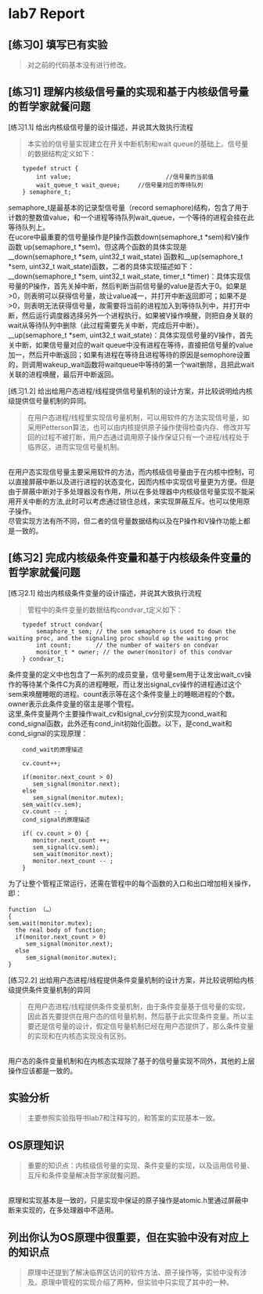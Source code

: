# lab7 Report

## [练习0] 填写已有实验
> 对之前的代码基本没有进行修改。

## [练习1] 理解内核级信号量的实现和基于内核级信号量的哲学家就餐问题

[练习1.1] 给出内核级信号量的设计描述，并说其大致执行流程
> 本实验的信号量实现建立在开关中断机制和wait queue的基础上。信号量的数据结构定义如下：
```
    typedef struct {
        int value;                           //信号量的当前值
        wait_queue_t wait_queue;     //信号量对应的等待队列
    } semaphore_t;
```
semaphore_t是最基本的记录型信号量（record semaphore)结构，包含了用于计数的整数值value，和一个进程等待队列wait_queue，一个等待的进程会挂在此等待队列上。</br>
在ucore中最重要的信号量操作是P操作函数down(semaphore_t *sem)和V操作函数 up(semaphore_t *sem)。但这两个函数的具体实现是__down(semaphore_t *sem, uint32_t wait_state) 函数和__up(semaphore_t *sem, uint32_t wait_state)函数，二者的具体实现描述如下：</br>
__down(semaphore_t *sem, uint32_t wait_state, timer_t *timer)：具体实现信号量的P操作，首先关掉中断，然后判断当前信号量的value是否大于0。如果是>0，则表明可以获得信号量，故让value减一，并打开中断返回即可；如果不是>0，则表明无法获得信号量，故需要将当前的进程加入到等待队列中，并打开中断，然后运行调度器选择另外一个进程执行。如果被V操作唤醒，则把自身关联的wait从等待队列中删除（此过程需要先关中断，完成后开中断）。</br>
__up(semaphore_t *sem, uint32_t wait_state)：具体实现信号量的V操作，首先关中断，如果信号量对应的wait queue中没有进程在等待，直接把信号量的value加一，然后开中断返回；如果有进程在等待且进程等待的原因是semophore设置的，则调用wakeup_wait函数将waitqueue中等待的第一个wait删除，且把此wait关联的进程唤醒，最后开中断返回。</br>

[练习1.2] 给出给用户态进程/线程提供信号量机制的设计方案，并比较说明给内核级提供信号量机制的异同。
> 在用户态进程/线程里实现信号量机制，可以用软件的方法实现信号量，如采用Petterson算法，也可以由内核提供原子操作使得检查内存、修改并写回的过程不被打断，用户态通过调用原子操作保证只有一个进程/线程处于临界区，进而实现信号量机制。
</br>
在用户态实现信号量主要采用软件的方法，而内核级信号量由于在内核中控制，可以直接屏蔽中断以及进行进程的状态变化，因而内核中实现信号量更为方便。但是由于屏蔽中断对于多处理器没有作用，所以在多处理器中内核级信号量实现不能采用开关中断的方法,此时可以考虑通过锁住总线，来实现屏蔽互斥。也可以使用原子操作。</br>
尽管实现方法有所不同，但二者的信号量数据结构以及在P操作和V操作功能上都是一致的。

## [练习2] 完成内核级条件变量和基于内核级条件变量的哲学家就餐问题
[练习2.1] 给出内核级条件变量的设计描述，并说其大致执行流程
> 管程中的条件变量的数据结构condvar_t定义如下：
```
    typedef struct condvar{
        semaphore_t sem; // the sem semaphore is used to down the waiting proc, and the signaling proc should up the waiting proc
        int count;       // the number of waiters on condvar
        monitor_t * owner; // the owner(monitor) of this condvar
    } condvar_t;
```
条件变量的定义中也包含了一系列的成员变量，信号量sem用于让发出wait_cv操作的等待某个条件C为真的进程睡眠，而让发出signal_cv操作的进程通过这个sem来唤醒睡眠的进程。count表示等在这个条件变量上的睡眠进程的个数。owner表示此条件变量的宿主是哪个管程。</br>
这里,条件变量两个主要操作wait_cv和signal_cv分别实现为cond_wait和cond_signal函数，此外还有cond_init初始化函数。以下，是cond_wait和cond_signal的实现原理：</br>
```
    cond_wait的原理描述

    cv.count++;

    if(monitor.next_count > 0)
       sem_signal(monitor.next);
    else
       sem_signal(monitor.mutex);
    sem_wait(cv.sem);
    cv.count -- ;
    cond_signal的原理描述

    if( cv.count > 0) {
       monitor.next_count ++;
       sem_signal(cv.sem);
       sem_wait(monitor.next);
       monitor.next_count -- ;
    }
```
为了让整个管程正常运行，还需在管程中的每个函数的入口和出口增加相关操作，即：
```
function （…）
{
sem.wait(monitor.mutex);
  the real body of function;
  if(monitor.next_count > 0)
     sem_signal(monitor.next);
  else
     sem_signal(monitor.mutex);
}
```

[练习2.2] 出给用户态进程/线程提供条件变量机制的设计方案，并比较说明给内核级提供条件变量机制的异同
> 在用户态进程/线程提供条件变量机制，由于条件变量基于信号量的实现，因此首先要提供在用户态的信号量机制，然后基于此实现条件变量。所以主要还是信号量的设计，假定信号量机制已经在用户态提供了，那么条件变量的实现和在内核态实现没有区别。
</br>
用户态的条件变量机制和在内核态实现除了基于的信号量实现不同外，其他的上层操作应该都是一致的。

## 实验分析
> 主要参照实验指导书lab7和注释写的，和答案的实现基本一致。

## OS原理知识
> 重要的知识点：内核级信号量的实现、条件变量的实现，以及运用信号量、互斥和条件变量解决哲学家就餐问题。
</br>
原理和实现基本是一致的，只是实现中保证的原子操作是atomic.h里通过屏蔽中断来实现的，在多处理器中不适用。

## 列出你认为OS原理中很重要，但在实验中没有对应上的知识点
> 原理中还提到了解决临界区访问的软件方法、原子操作等，实验中没有涉及。原理中管程的实现介绍了两种，但实验中只实现了其中的一种。


